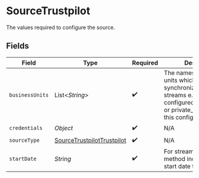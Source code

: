 # SourceTrustpilot

The values required to configure the source.


## Fields

| Field                                                                                                                                           | Type                                                                                                                                            | Required                                                                                                                                        | Description                                                                                                                                     | Example                                                                                                                                         |
| ----------------------------------------------------------------------------------------------------------------------------------------------- | ----------------------------------------------------------------------------------------------------------------------------------------------- | ----------------------------------------------------------------------------------------------------------------------------------------------- | ----------------------------------------------------------------------------------------------------------------------------------------------- | ----------------------------------------------------------------------------------------------------------------------------------------------- |
| `businessUnits`                                                                                                                                 | List<*String*>                                                                                                                                  | :heavy_check_mark:                                                                                                                              | The names of business units which shall be synchronized. Some streams e.g. configured_business_units or private_reviews use this configuration. |                                                                                                                                                 |
| `credentials`                                                                                                                                   | *Object*                                                                                                                                        | :heavy_check_mark:                                                                                                                              | N/A                                                                                                                                             |                                                                                                                                                 |
| `sourceType`                                                                                                                                    | [SourceTrustpilotTrustpilot](../../models/shared/SourceTrustpilotTrustpilot.md)                                                                 | :heavy_check_mark:                                                                                                                              | N/A                                                                                                                                             |                                                                                                                                                 |
| `startDate`                                                                                                                                     | *String*                                                                                                                                        | :heavy_check_mark:                                                                                                                              | For streams with sync. method incremental the start date time to be used                                                                        | %Y-%m-%dT%H:%M:%S                                                                                                                               |